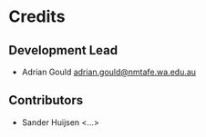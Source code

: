 # Credits


## Development Lead

* Adrian Gould <adrian.gould@nmtafe.wa.edu.au>

## Contributors

* Sander Huijsen <...>
